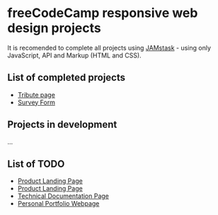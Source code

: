# freeCodeCamp responsive web design projects

It is recomended to complete all projects using [JAMstask](https://jamstack.org) - using only JavaScript, API and Markup (HTML and CSS). 

## List of completed projects

- [Tribute page](https://codepen.io/anon/pen/RqYRdv)
- [Survey Form](https://codepen.io/anon/pen/YRReQK)

## Projects in development

...

## List of TODO

- [Product Landing Page](https://learn.freecodecamp.org/responsive-web-design/responsive-web-design-projects/build-a-product-landing-page)
- [Product Landing Page](https://learn.freecodecamp.org/responsive-web-design/responsive-web-design-projects/build-a-product-landing-page)
- [Technical Documentation Page](https://learn.freecodecamp.org/responsive-web-design/responsive-web-design-projects/build-a-technical-documentation-page)
- [Personal Portfolio Webpage](https://learn.freecodecamp.org/responsive-web-design/responsive-web-design-projects/build-a-personal-portfolio-webpage)